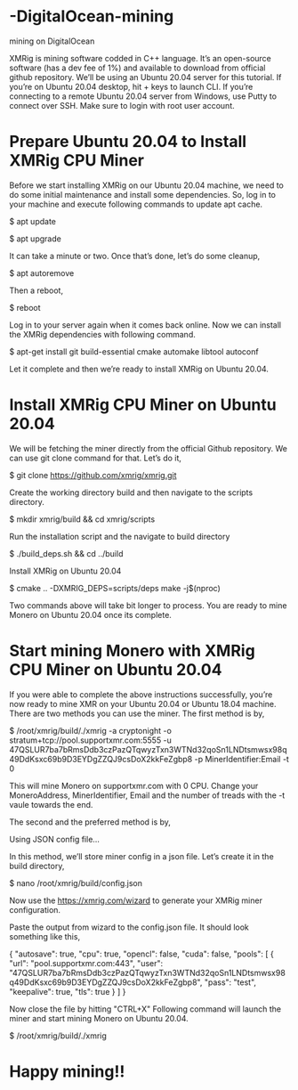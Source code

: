 # -DigitalOcean-mining
mining on  DigitalOcean

XMRig is mining software codded in C++ language.
It’s an open-source software (has a dev fee of 1%) and available to download from official github repository.
We’ll be using an Ubuntu 20.04 server for this tutorial.
If you’re on Ubuntu 20.04 desktop, hit + keys to launch CLI.
If you’re connecting to a remote Ubuntu 20.04 server from Windows, use Putty to connect over SSH. Make sure to login with root user account.

#  Prepare Ubuntu 20.04 to Install XMRig CPU Miner 

Before we start installing XMRig on our Ubuntu 20.04 machine, we need to do some initial maintenance and install some dependencies.
So, log in to your machine and execute following commands to update apt cache.

$ apt update

$ apt upgrade

 It can take a minute or two. Once that’s done, let’s do some cleanup, 
 
$ apt autoremove
 
  Then a reboot, 
  
$ reboot
 
  Log in to your server again when it comes back online. Now we can install the XMRig dependencies with following command. 
  
$ apt-get install git build-essential cmake automake libtool autoconf

 Let it complete and then we’re ready to install XMRig on Ubuntu 20.04. 
 
# Install XMRig CPU Miner on Ubuntu 20.04 

We will be fetching the miner directly from the official Github repository. We can use git clone command for that. Let’s do it,

$ git clone https://github.com/xmrig/xmrig.git

Create the working directory build and then navigate to the scripts directory.

$ mkdir xmrig/build && cd xmrig/scripts

Run the installation script and the navigate to build directory

$ ./build_deps.sh && cd ../build

Install XMRig on Ubuntu 20.04

$ cmake .. -DXMRIG_DEPS=scripts/deps
make -j$(nproc)

Two commands above will take bit longer to process. You are ready to mine Monero on Ubuntu 20.04 once its complete.

# Start mining Monero with XMRig CPU Miner on Ubuntu 20.04 
 
If you were able to complete the above instructions successfully, you’re now ready to mine XMR on your Ubuntu 20.04 or Ubuntu 18.04 machine.
There are two methods you can use the miner.
The first method is by,


$ /root/xmrig/build/./xmrig -a cryptonight -o stratum+tcp://pool.supportxmr.com:5555 -u 47QSLUR7ba7bRmsDdb3czPazQTqwyzTxn3WTNd32qoSn1LNDtsmwsx98q49DdKsxc69b9D3EYDgZZQJ9csDoX2kkFeZgbp8 -p MinerIdentifier:Email -t 0

This will mine Monero on supportxmr.com with 0 CPU. Change your MoneroAddress, MinerIdentifier, Email and the number of treads with the -t vaule towards the end.

The second and the preferred method is by,

Using JSON config file…

In this method, we’ll store miner config in a json file. Let’s create it in the build directory,


$ nano /root/xmrig/build/config.json

Now use the https://xmrig.com/wizard to generate your XMRig miner configuration.

Paste the output from wizard to the config.json file. It should look something like this,

{
    "autosave": true,
    "cpu": true,
    "opencl": false,
    "cuda": false,
    "pools": [
        {
            "url": "pool.supportxmr.com:443",
            "user": "47QSLUR7ba7bRmsDdb3czPazQTqwyzTxn3WTNd32qoSn1LNDtsmwsx98q49DdKsxc69b9D3EYDgZZQJ9csDoX2kkFeZgbp8",
            "pass": "test",
            "keepalive": true,
            "tls": true
        }
    ]
}

Now close the file by hitting "CTRL+X" Following command will launch the miner and start mining Monero on Ubuntu 20.04.

$ /root/xmrig/build/./xmrig



# Happy mining!!
